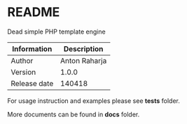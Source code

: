 README
======

Dead simple PHP template engine

Information      | Description
---------------- | ----------------
Author           | Anton Raharja
Version          | 1.0.0
Release date     | 140418

For usage instruction and examples please see **tests** folder.

More documents can be found in **docs** folder.
